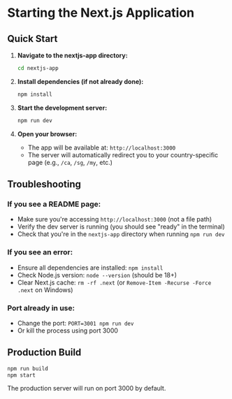# Starting the Next.js Application

## Quick Start

1. **Navigate to the nextjs-app directory:**
   ```bash
   cd nextjs-app
   ```

2. **Install dependencies (if not already done):**
   ```bash
   npm install
   ```

3. **Start the development server:**
   ```bash
   npm run dev
   ```

4. **Open your browser:**
   - The app will be available at: `http://localhost:3000`
   - The server will automatically redirect you to your country-specific page (e.g., `/ca`, `/sg`, `/my`, etc.)

## Troubleshooting

### If you see a README page:
- Make sure you're accessing `http://localhost:3000` (not a file path)
- Verify the dev server is running (you should see "ready" in the terminal)
- Check that you're in the `nextjs-app` directory when running `npm run dev`

### If you see an error:
- Ensure all dependencies are installed: `npm install`
- Check Node.js version: `node --version` (should be 18+)
- Clear Next.js cache: `rm -rf .next` (or `Remove-Item -Recurse -Force .next` on Windows)

### Port already in use:
- Change the port: `PORT=3001 npm run dev`
- Or kill the process using port 3000

## Production Build

```bash
npm run build
npm start
```

The production server will run on port 3000 by default.

